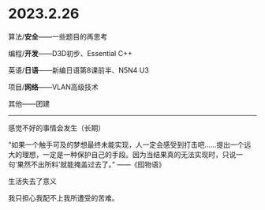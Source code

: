 # 2023.2.26

算法/**安全**——一些题目的再思考

编程/**开发**——D3D初步、Essential C++

英语/**日语**——新编日语第8课前半、N5N4 U3

项目/**网络**——VLAN高级技术

其他——团建

------

感觉不好的事情会发生（长期）

“如果一个触手可及的梦想最终未能实现，人一定会感受到打击吧……提出一个远大的理想，一定是一种保护自己的手段。因为当结果真的无法实现时，只说一句‘果然不出所料’就能掩盖过去了。” ——《囮物语》

生活失去了意义

我只担心我配不上我所遭受的苦难。

